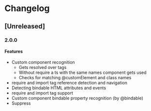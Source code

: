 # Changelog

## [Unreleased]

### 2.0.0

#### Features

* Custom component recognition
    * Gets resolved over <require from=""> tags
    * Without require a ts with the same names component gets used
    * Checks for matching @customElement and class names
* require and import tag reference detection and navigation
* Detecting bindable HTML attributes and events
* require and import tag support
* Custom component bindable property recognition (by @bindable)
* Suppress <template> and <require> element warnings

#### Improved

* Aurelia detection with large projects

### 1.2.1

* Updated since build to support older versions

### 1.2.0

#### Features

* Support <let> element recognition
* Support the `else` attribute
* Adds support for `promise.bind` recognition

#### Fixes

* Remove deprecated getDependencies Call
* Remove deprecated getBaseDir call
